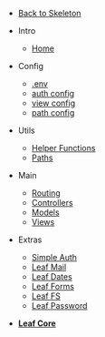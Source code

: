 * [Back to Skeleton](skeleton/)

* Intro
  * [Home](skeleton/v/2.0/ "Skeleton")

* Config
  * [.env](skeleton/v/2.0/config/env "Environment Vars - Skeleton")
  * [auth config](skeleton/v/2.0/config/auth "Auth Config - Skeleton")
  * [view config](skeleton/v/2.0/config/views "View Config - Skeleton")
  * [path config](skeleton/v/2.0/config/paths "Path Config - Skeleton")

* Utils
  * [Helper Functions](skeleton/v/2.0/utils/functions "Helpers - Skeleton")
  * [Paths](skeleton/v/2.0/utils/paths "Paths - Skeleton")

* Main
  * [Routing](skeleton/v/2.0/core/routing "Routing - Skeleton")
  * [Controllers](skeleton/v/2.0/core/controllers "Controllers - Skeleton")
  * [Models](skeleton/v/2.0/core/models "Models - Skeleton")
  * [Views](skeleton/v/2.0/core/views "Views - Skeleton")

* Extras
  * [Simple Auth](leaf/v/2.5.0/core/auth)
  * [Leaf Mail](leaf/v/2.5.0/core/mail)
  * [Leaf Dates](leaf/v/2.5.0/core/date)
  * [Leaf Forms](leaf/v/2.5.0/core/forms)
  * [Leaf FS](leaf/v/2.5.0/core/fs "Leaf FileSystem")
  * [Leaf Password](2.1/beta-zone/password "Leaf Password Helper")

* [**Leaf Core**](/leaf/)
